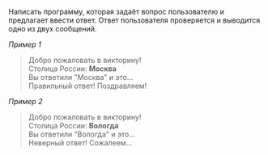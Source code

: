 Написать программу, которая задаёт вопрос пользователю и предлагает ввести ответ. Ответ пользователя проверяется и выводится одно из двух сообщений.

_Пример 1_  
> Добро пожаловать в викторину!  
> Столица России: **Москва**  
> Вы ответили "Москва" и это...  
> Правильный ответ! Поздравляем!

_Пример 2_  
> Добро пожаловать в викторину!  
> Столица России: **Вологда**  
> Вы ответили "Вологда" и это...  
> Неверный ответ! Сожалеем...
